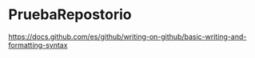 # PruebaRepostorio
https://docs.github.com/es/github/writing-on-github/basic-writing-and-formatting-syntax

